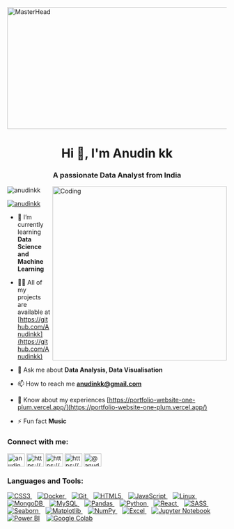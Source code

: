 <!-- ![MasterHead](https://encrypted-tbn0.gstatic.com/images?q=tbn:ANd9GcQ3EnJKlpITchJi4t35Ui40I54Tni6ZjBMs9A&s) -->
<!-- <img src="https://encrypted-tbn0.gstatic.com/images?q=tbn:ANd9GcQ3EnJKlpITchJi4t35Ui40I54Tni6ZjBMs9A&s" width="600" align="center" alt="MasterHead"> -->
<img src="https://i.pinimg.com/736x/e0/26/77/e02677625d9aad62e180f434d7fbd1b5.jpg" width="1200" height="280" align="center" alt="MasterHead">

<h1 align="center">Hi 👋, I'm Anudin kk</h1>
<h3 align="center">A passionate Data Analyst from India</h3>
<img align="right" alt="Coding" width="400" src="https://user-images.githubusercontent.com/64009514/102066398-c847f780-3e1f-11eb-8cb8-b9e5be919da2.gif"/>


<p align="left"> <img src="https://komarev.com/ghpvc/?username=anudinkk&label=Profile%20views&color=0e75b6&style=flat" alt="anudinkk" /> </p>

<p align="left"> <a href="https://twitter.com/anudinkk" target="blank"><img src="https://img.shields.io/twitter/follow/anudinkk?logo=twitter&style=for-the-badge" alt="anudinkk" /></a> </p>

- 🌱 I’m currently learning **Data Science and Machine Learning**

- 👨‍💻 All of my projects are available at [https://github.com/Anudinkk](https://github.com/Anudinkk)

- 💬 Ask me about **Data Analysis, Data Visualisation**

- 📫 How to reach me **anudinkk@gmail.com**

- 📄 Know about my experiences [https://portfolio-website-one-plum.vercel.app/](https://portfolio-website-one-plum.vercel.app/)

- ⚡ Fun fact **Music**

<h3 align="left">Connect with me:</h3>
<p align="left">
<a href="https://twitter.com/anudinkk" target="blank"><img align="center" src="https://raw.githubusercontent.com/rahuldkjain/github-profile-readme-generator/master/src/images/icons/Social/twitter.svg" alt="anudinkk" height="30" width="40" /></a>
<a href="https://linkedin.com/in/https://www.linkedin.com/in/anudin-kk" target="blank"><img align="center" src="https://raw.githubusercontent.com/rahuldkjain/github-profile-readme-generator/master/src/images/icons/Social/linked-in-alt.svg" alt="https://www.linkedin.com/in/anudin-kk" height="30" width="40" /></a>
<a href="https://kaggle.com/https://www.kaggle.com/anudinkk" target="blank"><img align="center" src="https://raw.githubusercontent.com/rahuldkjain/github-profile-readme-generator/master/src/images/icons/Social/kaggle.svg" alt="https://www.kaggle.com/anudinkk" height="30" width="40" /></a>
<a href="https://www.hackerrank.com/https://www.hackerrank.com/profile/anudinkk" target="blank"><img align="center" src="https://raw.githubusercontent.com/rahuldkjain/github-profile-readme-generator/master/src/images/icons/Social/hackerrank.svg" alt="https://www.hackerrank.com/profile/anudinkk" height="30" width="40" /></a>
<a href="https://www.hackerearth.com/@anudinkk" target="blank"><img align="center" src="https://raw.githubusercontent.com/rahuldkjain/github-profile-readme-generator/master/src/images/icons/Social/hackerearth.svg" alt="@anudinkk" height="30" width="40" /></a>
</p>

<h3 align="left">Languages and Tools:</h3>

<p align="left">
  <a href="https://www.w3schools.com/css/" target="_blank" rel="noreferrer">
    <img alt="CSS3" src="https://img.shields.io/badge/CSS3-1572B6?style=for-the-badge&logo=css3&logoColor=white" />
  </a>&nbsp;&nbsp;
  <a href="https://www.docker.com/" target="_blank" rel="noreferrer">
    <img alt="Docker" src="https://img.shields.io/badge/Docker-2496ED?style=for-the-badge&logo=docker&logoColor=white" />
  </a>&nbsp;&nbsp;
  <a href="https://git-scm.com/" target="_blank" rel="noreferrer">
    <img alt="Git" src="https://img.shields.io/badge/Git-F05032?style=for-the-badge&logo=git&logoColor=white" />
  </a>&nbsp;&nbsp;
  <a href="https://www.w3.org/html/" target="_blank" rel="noreferrer">
    <img alt="HTML5" src="https://img.shields.io/badge/HTML5-E34F26?style=for-the-badge&logo=html5&logoColor=white" />
  </a>&nbsp;&nbsp;
  <a href="https://developer.mozilla.org/en-US/docs/Web/JavaScript" target="_blank" rel="noreferrer">
    <img alt="JavaScript" src="https://img.shields.io/badge/JavaScript-F7DF1E?style=for-the-badge&logo=javascript&logoColor=black" />
  </a>&nbsp;&nbsp;
  <a href="https://www.linux.org/" target="_blank" rel="noreferrer">
    <img alt="Linux" src="https://img.shields.io/badge/Linux-FCC624?style=for-the-badge&logo=linux&logoColor=black" />
  </a>&nbsp;&nbsp;
  <a href="https://www.mongodb.com/" target="_blank" rel="noreferrer">
    <img alt="MongoDB" src="https://img.shields.io/badge/MongoDB-47A248?style=for-the-badge&logo=mongodb&logoColor=white" />
  </a>&nbsp;&nbsp;
  <a href="https://www.mysql.com/" target="_blank" rel="noreferrer">
    <img alt="MySQL" src="https://img.shields.io/badge/MySQL-4479A1?style=for-the-badge&logo=mysql&logoColor=white" />
  </a>&nbsp;&nbsp;
  <a href="https://pandas.pydata.org/" target="_blank" rel="noreferrer">
    <img alt="Pandas" src="https://img.shields.io/badge/Pandas-150458?style=for-the-badge&logo=pandas&logoColor=white" />
  </a>&nbsp;&nbsp;
  <a href="https://www.python.org" target="_blank" rel="noreferrer">
    <img alt="Python" src="https://img.shields.io/badge/Python-3776AB?style=for-the-badge&logo=python&logoColor=white" />
  </a>&nbsp;&nbsp;
  <a href="https://reactjs.org/" target="_blank" rel="noreferrer">
    <img alt="React" src="https://img.shields.io/badge/React-20232A?style=for-the-badge&logo=react&logoColor=61DAFB" />
  </a>&nbsp;&nbsp;
  <a href="https://sass-lang.com" target="_blank" rel="noreferrer">
    <img alt="SASS" src="https://img.shields.io/badge/SASS-CC6699?style=for-the-badge&logo=sass&logoColor=white" />
  </a>&nbsp;&nbsp;
  <a href="https://seaborn.pydata.org/" target="_blank" rel="noreferrer">
    <img alt="Seaborn" src="https://img.shields.io/badge/Seaborn-4B8BBE?style=for-the-badge&logo=python&logoColor=white" />
  </a>&nbsp;&nbsp;
  <a href="https://matplotlib.org/" target="_blank" rel="noreferrer">
    <img alt="Matplotlib" src="https://img.shields.io/badge/Matplotlib-11557C?style=for-the-badge&logo=python&logoColor=white" />
  </a>&nbsp;&nbsp;
  <a href="https://numpy.org/" target="_blank" rel="noreferrer">
    <img alt="NumPy" src="https://img.shields.io/badge/NumPy-013243?style=for-the-badge&logo=numpy&logoColor=white" />
  </a>&nbsp;&nbsp;
  <a href="https://www.microsoft.com/en-us/microsoft-365/excel" target="_blank" rel="noreferrer">
    <img alt="Excel" src="https://img.shields.io/badge/Excel-217346?style=for-the-badge&logo=microsoft-excel&logoColor=white" />
  </a>&nbsp;&nbsp;
  <a href="#"><img alt="Jupyter Notebook" src="https://img.shields.io/badge/Jupyter-F37626.svg?&style=for-the-badge&logo=Jupyter&logoColor=white"></a>
  &nbsp;&nbsp;
  <a href="#"><img alt="Power BI" src="https://img.shields.io/badge/PowerBI-F2C811?style=for-the-badge&logo=Power%20BI&logoColor=white"></a>
  &nbsp;&nbsp;
  <a href="#"><img alt="Google Colab" src="https://img.shields.io/badge/Colab-F9AB00?style=for-the-badge&logo=googlecolab&color=525252"></a>
</p>

